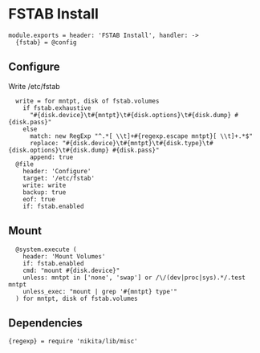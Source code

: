 
# FSTAB Install

    module.exports = header: 'FSTAB Install', handler: ->
      {fstab} = @config

## Configure

Write /etc/fstab

      write = for mntpt, disk of fstab.volumes
        if fstab.exhaustive
          "#{disk.device}\t#{mntpt}\t#{disk.options}\t#{disk.dump} #{disk.pass}"
        else
          match: new RegExp "^.*[ \\t]+#{regexp.escape mntpt}[ \\t]+.*$"
          replace: "#{disk.device}\t#{mntpt}\t#{disk.type}\t#{disk.options}\t#{disk.dump} #{disk.pass}"
          append: true
      @file
        header: 'Configure'
        target: '/etc/fstab'
        write: write
        backup: true
        eof: true
        if: fstab.enabled

## Mount

      @system.execute (
        header: 'Mount Volumes'
        if: fstab.enabled
        cmd: "mount #{disk.device}"
        unless: mntpt in ['none', 'swap'] or /\/(dev|proc|sys).*/.test mntpt
        unless_exec: "mount | grep '#{mntpt} type'"
      ) for mntpt, disk of fstab.volumes

## Dependencies

    {regexp} = require 'nikita/lib/misc'
